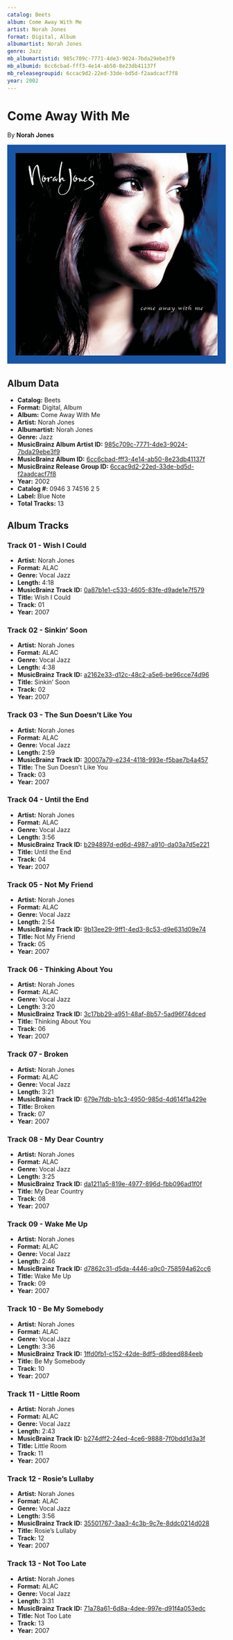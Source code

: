 ```yaml
---
catalog: Beets
album: Come Away With Me
artist: Norah Jones
format: Digital, Album
albumartist: Norah Jones
genre: Jazz
mb_albumartistid: 985c709c-7771-4de3-9024-7bda29ebe3f9
mb_albumid: 6cc6cbad-fff3-4e14-ab50-8e23db41137f
mb_releasegroupid: 6ccac9d2-22ed-33de-bd5d-f2aadcacf7f8
year: 2002
---
```


# Come Away With Me

By **Norah Jones**

![](../../assets/beetscovers/Norah_Jones-Come_Away_With_Me.jpg)

## Album Data

- **Catalog:** Beets
- **Format:** Digital, Album
- **Album:** Come Away With Me
- **Artist:** Norah Jones
- **Albumartist:** Norah Jones
- **Genre:** Jazz
- **MusicBrainz Album Artist ID:** [985c709c-7771-4de3-9024-7bda29ebe3f9](https://musicbrainz.org/artist/985c709c-7771-4de3-9024-7bda29ebe3f9)
- **MusicBrainz Album ID:** [6cc6cbad-fff3-4e14-ab50-8e23db41137f](https://musicbrainz.org/release/6cc6cbad-fff3-4e14-ab50-8e23db41137f)
- **MusicBrainz Release Group ID:** [6ccac9d2-22ed-33de-bd5d-f2aadcacf7f8](https://musicbrainz.org/release-group/6ccac9d2-22ed-33de-bd5d-f2aadcacf7f8)
- **Year:** 2002
- **Catalog #:** 0946 3 74516 2 5
- **Label:** Blue Note
- **Total Tracks:** 13

## Album Tracks

### Track 01 - Wish I Could

- **Artist:** Norah Jones
- **Format:** ALAC
- **Genre:** Vocal Jazz
- **Length:** 4:18
- **MusicBrainz Track ID:** [0a87b1e1-c533-4605-83fe-d9ade1e7f579](https://musicbrainz.org/recording/0a87b1e1-c533-4605-83fe-d9ade1e7f579)
- **Title:** Wish I Could
- **Track:** 01
- **Year:** 2007

### Track 02 - Sinkin’ Soon

- **Artist:** Norah Jones
- **Format:** ALAC
- **Genre:** Vocal Jazz
- **Length:** 4:38
- **MusicBrainz Track ID:** [a2162e33-d12c-48c2-a5e6-be96cce74d96](https://musicbrainz.org/recording/a2162e33-d12c-48c2-a5e6-be96cce74d96)
- **Title:** Sinkin’ Soon
- **Track:** 02
- **Year:** 2007

### Track 03 - The Sun Doesn’t Like You

- **Artist:** Norah Jones
- **Format:** ALAC
- **Genre:** Vocal Jazz
- **Length:** 2:59
- **MusicBrainz Track ID:** [30007a79-e234-4118-993e-f5bae7b4a457](https://musicbrainz.org/recording/30007a79-e234-4118-993e-f5bae7b4a457)
- **Title:** The Sun Doesn’t Like You
- **Track:** 03
- **Year:** 2007

### Track 04 - Until the End

- **Artist:** Norah Jones
- **Format:** ALAC
- **Genre:** Vocal Jazz
- **Length:** 3:56
- **MusicBrainz Track ID:** [b294897d-ed6d-4987-a910-da03a7d5e221](https://musicbrainz.org/recording/b294897d-ed6d-4987-a910-da03a7d5e221)
- **Title:** Until the End
- **Track:** 04
- **Year:** 2007

### Track 05 - Not My Friend

- **Artist:** Norah Jones
- **Format:** ALAC
- **Genre:** Vocal Jazz
- **Length:** 2:54
- **MusicBrainz Track ID:** [9b13ee29-9ff1-4ed3-8c53-d9e631d09e74](https://musicbrainz.org/recording/9b13ee29-9ff1-4ed3-8c53-d9e631d09e74)
- **Title:** Not My Friend
- **Track:** 05
- **Year:** 2007

### Track 06 - Thinking About You

- **Artist:** Norah Jones
- **Format:** ALAC
- **Genre:** Vocal Jazz
- **Length:** 3:20
- **MusicBrainz Track ID:** [3c17bb29-a951-48af-8b57-5ad96f74dced](https://musicbrainz.org/recording/3c17bb29-a951-48af-8b57-5ad96f74dced)
- **Title:** Thinking About You
- **Track:** 06
- **Year:** 2007

### Track 07 - Broken

- **Artist:** Norah Jones
- **Format:** ALAC
- **Genre:** Vocal Jazz
- **Length:** 3:21
- **MusicBrainz Track ID:** [679e7fdb-b1c3-4950-985d-4d614f1a429e](https://musicbrainz.org/recording/679e7fdb-b1c3-4950-985d-4d614f1a429e)
- **Title:** Broken
- **Track:** 07
- **Year:** 2007

### Track 08 - My Dear Country

- **Artist:** Norah Jones
- **Format:** ALAC
- **Genre:** Vocal Jazz
- **Length:** 3:25
- **MusicBrainz Track ID:** [da1211a5-819e-4977-896d-fbb096ad1f0f](https://musicbrainz.org/recording/da1211a5-819e-4977-896d-fbb096ad1f0f)
- **Title:** My Dear Country
- **Track:** 08
- **Year:** 2007

### Track 09 - Wake Me Up

- **Artist:** Norah Jones
- **Format:** ALAC
- **Genre:** Vocal Jazz
- **Length:** 2:46
- **MusicBrainz Track ID:** [d7862c31-d5da-4446-a9c0-758594a62cc6](https://musicbrainz.org/recording/d7862c31-d5da-4446-a9c0-758594a62cc6)
- **Title:** Wake Me Up
- **Track:** 09
- **Year:** 2007

### Track 10 - Be My Somebody

- **Artist:** Norah Jones
- **Format:** ALAC
- **Genre:** Vocal Jazz
- **Length:** 3:36
- **MusicBrainz Track ID:** [1ffd0fb1-c152-42de-8df5-d8deed884eeb](https://musicbrainz.org/recording/1ffd0fb1-c152-42de-8df5-d8deed884eeb)
- **Title:** Be My Somebody
- **Track:** 10
- **Year:** 2007

### Track 11 - Little Room

- **Artist:** Norah Jones
- **Format:** ALAC
- **Genre:** Vocal Jazz
- **Length:** 2:43
- **MusicBrainz Track ID:** [b274dff2-24ed-4ce6-9888-7f0bdd1d3a3f](https://musicbrainz.org/recording/b274dff2-24ed-4ce6-9888-7f0bdd1d3a3f)
- **Title:** Little Room
- **Track:** 11
- **Year:** 2007

### Track 12 - Rosie’s Lullaby

- **Artist:** Norah Jones
- **Format:** ALAC
- **Genre:** Vocal Jazz
- **Length:** 3:56
- **MusicBrainz Track ID:** [35501767-3aa3-4c3b-9c7e-8ddc0214d028](https://musicbrainz.org/recording/35501767-3aa3-4c3b-9c7e-8ddc0214d028)
- **Title:** Rosie’s Lullaby
- **Track:** 12
- **Year:** 2007

### Track 13 - Not Too Late

- **Artist:** Norah Jones
- **Format:** ALAC
- **Genre:** Vocal Jazz
- **Length:** 3:31
- **MusicBrainz Track ID:** [71a78a61-6d8a-4dee-997e-d91f4a053edc](https://musicbrainz.org/recording/71a78a61-6d8a-4dee-997e-d91f4a053edc)
- **Title:** Not Too Late
- **Track:** 13
- **Year:** 2007

